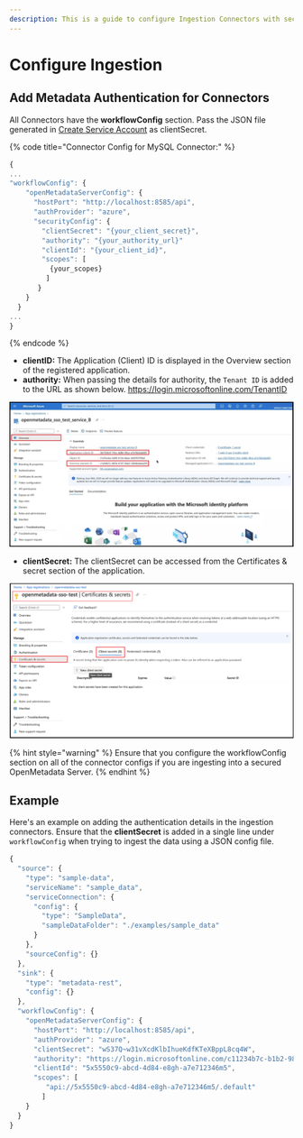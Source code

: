 ```yaml
---
description: This is a guide to configure Ingestion Connectors with security.
---
```


# Configure Ingestion

## Add Metadata Authentication for Connectors

All Connectors have the **workflowConfig** section. Pass the JSON file generated in [Create Service Account](../auth0-sso/create-service-account.md) as clientSecret.

{% code title="Connector Config for MySQL Connector:" %}
```javascript
{
...
"workflowConfig": { 
    "openMetadataServerConfig": {
      "hostPort": "http://localhost:8585/api",
      "authProvider": "azure",
      "securityConfig": {
        "clientSecret": "{your_client_secret}",   
        "authority": "{your_authority_url}"    
        "clientId": "{your_client_id}",
        "scopes": [
          {your_scopes}
         ]
       }
    }
  }
...
}
```
{% endcode %}

* **clientID:** The Application (Client) ID is displayed in the Overview section of the registered application.
* **authority:** When passing the details for authority, the `Tenant ID` is added to the URL as shown below. https://login.microsoftonline.com/TenantID

![](<../../../.gitbook/assets/image (8) (1) (1) (1).png>)

* **clientSecret:** The clientSecret can be accessed from the Certificates & secret section of the application.

![](<../../../.gitbook/assets/image (22) (1) (1) (1) (1) (1).png>)

{% hint style="warning" %}
Ensure that you configure the workflowConfig section on all of the connector configs if you are ingesting into a secured OpenMetadata Server.
{% endhint %}

## Example

Here's an example on adding the authentication details in the ingestion connectors. Ensure that the **clientSecret** is added in a single line under `workflowConfig` when trying to ingest the data using a JSON config file.

```javascript
{
  "source": {
    "type": "sample-data",
    "serviceName": "sample_data",
    "serviceConnection": {
      "config": {
        "type": "SampleData",
        "sampleDataFolder": "./examples/sample_data"
      }
    },
    "sourceConfig": {}
  },
  "sink": {
    "type": "metadata-rest",
    "config": {}
  },
  "workflowConfig": {
    "openMetadataServerConfig": {
      "hostPort": "http://localhost:8585/api",
      "authProvider": "azure",
      "clientSecret": "wS37Q~w31vXcdKlbIhueKdfKTeXBppL8cq4W",   
      "authority": "https://login.microsoftonline.com/c11234b7c-b1b2-9854-0mn1-56abh3dea295"    
      "clientId": "5x5550c9-abcd-4d84-e8gh-a7e712346m5",
      "scopes": [
         "api://5x5550c9-abcd-4d84-e8gh-a7e712346m5/.default"
        ]
    }
  }
}
```
